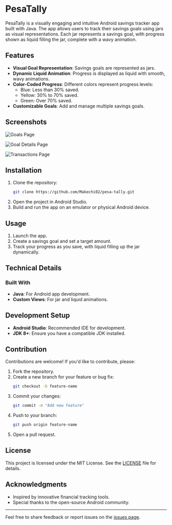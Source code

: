 # PesaTally

PesaTally is a visually engaging and intuitive Android savings tracker app built with Java. The app allows users to track their savings goals using jars as visual representations. Each jar represents a savings goal, with progress shown as liquid filling the jar, complete with a wavy animation.

## Features

- **Visual Goal Representation**: Savings goals are represented as jars.
- **Dynamic Liquid Animation**: Progress is displayed as liquid with smooth, wavy animations.
- **Color-Coded Progress**: Different colors represent progress levels:
    - Blue: Less than 30% saved.
    - Yellow: 30% to 70% saved.
    - Green: Over 70% saved.
- **Customizable Goals**: Add and manage multiple savings goals.

## Screenshots

![Goals Page](screenshots/Screenshot_20250103-200747_Pesa%20Tally.jpg)

![Goal Details Page](screenshots/Screenshot_20250103-200752_Pesa%20Tally.jpg)

![Transactions Page](screenshots/Screenshot_20250103-200757_Pesa%20Tally.jpg)

## Installation

1. Clone the repository:
   ```bash
   git clone https://github.com/Makechi02/pesa-tally.git
   ```
2. Open the project in Android Studio.
3. Build and run the app on an emulator or physical Android device.

## Usage

1. Launch the app.
2. Create a savings goal and set a target amount.
3. Track your progress as you save, with liquid filling up the jar dynamically.

## Technical Details

### Built With
- **Java**: For Android app development.
- **Custom Views**: For jar and liquid animations.

## Development Setup

- **Android Studio**: Recommended IDE for development.
- **JDK 8+**: Ensure you have a compatible JDK installed.

## Contribution

Contributions are welcome! If you'd like to contribute, please:
1. Fork the repository.
2. Create a new branch for your feature or bug fix:
   ```bash
   git checkout -b feature-name
   ```
3. Commit your changes:
   ```bash
   git commit -m "Add new feature"
   ```
4. Push to your branch:
   ```bash
   git push origin feature-name
   ```
5. Open a pull request.

## License

This project is licensed under the MIT License. See the [LICENSE](LICENSE) file for details.

## Acknowledgments

- Inspired by innovative financial tracking tools.
- Special thanks to the open-source Android community.

---

Feel free to share feedback or report issues on the [issues page](https://github.com/Makechi02/pesa-tally/issues).
